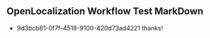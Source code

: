 ## OpenLocalization Workflow Test MarkDown
* 9d3bcb81-0f7f-4518-9100-420d73ad4221 thanks!

<!--HONumber=Aug16_HO1-->


